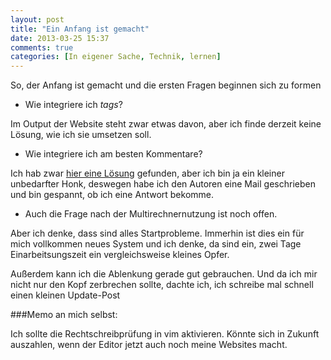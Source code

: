 ```yaml
---
layout: post
title: "Ein Anfang ist gemacht"
date: 2013-03-25 15:37
comments: true
categories: [In eigener Sache, Technik, lernen] 
---
```


So, der Anfang ist gemacht und die ersten Fragen beginnen sich zu formen

- Wie integriere ich _tags_?

Im Output der Website steht zwar etwas davon, aber ich finde derzeit keine Lösung, wie ich sie umsetzen soll.

- Wie integriere ich am besten Kommentare?

Ich hab zwar [hier eine Lösung](https://blog.caurea.org/2012/03/31/this-blog-has-comments-again.html) gefunden, aber ich bin ja ein kleiner unbedarfter Honk, deswegen habe ich den Autoren eine Mail geschrieben und bin gespannt, ob ich eine Antwort bekomme.

- Auch die Frage nach der Multirechnernutzung ist noch offen.

Aber ich denke, dass sind alles Startprobleme. Immerhin ist dies ein für mich vollkommen neues System und ich denke, da sind ein, zwei Tage Einarbeitsungszeit ein vergleichsweise kleines Opfer.

Außerdem kann ich die Ablenkung gerade gut gebrauchen. Und da ich mir nicht nur den Kopf zerbrechen sollte, dachte ich, ich schreibe mal schnell einen kleinen Update-Post

###Memo an mich selbst:

Ich sollte die Rechtschreibprüfung in vim aktivieren. Könnte sich in Zukunft auszahlen, wenn der Editor jetzt auch noch meine Websites macht.
